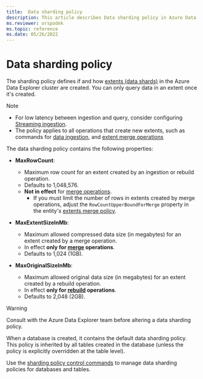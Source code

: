 ```yaml
---
title:  Data sharding policy
description: This article describes Data sharding policy in Azure Data Explorer.
ms.reviewer: orspodek
ms.topic: reference
ms.date: 05/26/2022
---
```

# Data sharding policy

The sharding policy defines if and how [extents (data shards)](../management/extents-overview.md) in the Azure Data Explorer cluster are created. You can only query data in an extent once it's created.

> [!NOTE]
>
> * For low latency between ingestion and query, consider configuring [Streaming ingestion](../../ingest-data-streaming.md).
> * The policy applies to all operations that create new extents,
> such as commands for [data ingestion](../../ingest-data-overview.md#ingest-control-commands), and
> [extent merge operations](extents-overview.md)

The data sharding policy contains the following properties:

* **MaxRowCount**:
    * Maximum row count for an extent created by an ingestion or rebuild operation.
    * Defaults to 1,048,576.
    * **Not in effect** for [merge operations](mergepolicy.md).
        * If you must limit the number of rows in extents created by merge operations, adjust the `RowCountUpperBoundForMerge` property in the entity's [extents merge policy](mergepolicy.md).
* **MaxExtentSizeInMb**:
    * Maximum allowed compressed data size (in megabytes) for an extent created by a merge operation.
    * In effect **only for [merge](mergepolicy.md) operations**.
    * Defaults to 1,024 (1GB).

* **MaxOriginalSizeInMb**:
    * Maximum allowed original data size (in megabytes) for an extent created by a rebuild operation.
    * In effect **only for [rebuild](mergepolicy.md) operations**.
    * Defaults to 2,048 (2GB).

> [!WARNING]
> Consult with the Azure Data Explorer team before altering a data sharding policy.

When a database is created, it contains the default data sharding policy. This policy is inherited by all tables created in the database (unless the policy is explicitly overridden at the table level).

Use the [sharding policy control commands](./show-table-sharding-policy-command.md) to manage data sharding policies for databases and tables.
